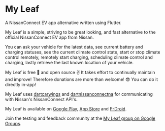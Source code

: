 # My Leaf

A NissanConnect EV app alternative written using Flutter.

My Leaf is a simple, striving to be great looking, and fast alternative to the official NissanConnect EV app from Nissan.

You can ask your vehicle for the latest data, see current battery and charging statuses, see the current climate control state, start or stop climate control remotely, remotely start charging, scheduling climate control and charging, lastly retrieve the last known location of your vehicle.

My Leaf is free 🎉 and open source ✌️ It takes effort to continually maintain and improve! Therefore donations are more than welcome! 😎 You can do it directly in-app!

My Leaf uses [dartcarwings](https://gitlab.com/tobiaswkjeldsen/dartcarwings) and [dartnissanconnectna](https://gitlab.com/tobiaswkjeldsen/dartnissanconnectna) for communicating with Nissan's NissanConnect API's.

My Leaf is available on [Google Play](https://play.google.com/store/apps/details?id=dk.kjeldsen.carwingsflutter), [App Store](https://itunes.apple.com/us/app/my-leaf-for-nissan-ev/id1436701776) and [F-Droid](https://f-droid.org/en/packages/dk.kjeldsen.carwingsflutter/).

Join the testing and feedback community at the [My Leaf group on Google Groups](https://groups.google.com/forum/#!forum/my-leaf).
